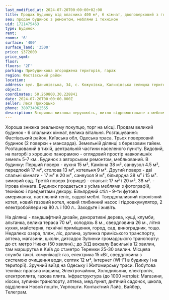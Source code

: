 ```yaml
---
last_modified_at: 2024-07-20T00:00:00+02:00
title: Продаж будинку від власника 400 м², 6 кімнат, двоповерховий з горищем на Данилiвській в с. Кожухівка
seo: продам будинок з ремонтом, меблями і технікою
uid: 1721475463
type: Будинок
rent:
rooms: '6'
surface: '400'
surface_land: '3500'
price: $372000
price_sqmt:
floor:
floors: '2Г'
parking: Прибудинкова огороджена територія, гараж
region: Фастівський район
location:
address: вул. Данилiвська, 34, с. Кожухівка, Калинівська селищна територіальна громада
object:
coordinates: 50.260800,30.228841
date: 2024-07-20T00:00:00.000Z
seller: Леся Приходько
phone: 380734062565
description: Вторинна житлова нерухоміть, житло відремонтоване з меблями і технікою, придатне і готове для проживання
---
```


Хороша знижка реальному покупцю, торг на місці. Продам великий будинок - 6 спальних кімнат, велика вітальня. Розташування: Фастівський район, Київська обл, Одеська траса. Трьох поверховий будинок (2 поверхи + мансарда). Земельній ділянці з березовим гайем. Розташований в тихій, центральній частини населеного пункту. Видовий, на пагорбі з хорошою панорамою - оглядовий простір навколишніх земель 5-7 км.. Будинок з авторським ремонтом, мебльований. В будинку: Перший поверх - кухня 15 м², Камінна 38 м², санвузол 4.5 м², передпокій 17 м², столова 13 м², котельня 9 м². Другий поверх - дві спальні кімнати - 17 м² в 20 м², санвузол 9 м², більярдна 38 м² і 15 м². зимовий сад. Третій поверх (горище) - спальні: 17 м² і 20 м², 38 м². - ігрова кімната. Будинок продається з усіма меблями з фотографій, технікою і предметами декору. Більярдний стіл - 9-ти футова американка, настільний теніс, садові меблі. Твердопаливний піролізний котел, новий газовий котел, новий глибинний насос і гідроакумулятор, 2 електробойлери на 80 л. і 100 л.. Заходьте і живіть.

На ділянці - ландшафтний дизайн, декоративні дерева, кущі, клумби, альтанка, велика тераса 70 м², колодязь 8 м., свердловина 26 м., літня кухня, майстерня, технічні приміщення, город, сад, виноградник, тощо. Недалеко озера, пляж, ліс, долина, зупинка приміського транспорту, аптека, магазини, школи, дитсадок Зупинки громадського транспорту: до ст. метро Нивки (50 хвилин).; до З/Д вокзалу Васильків 12 хвилин, там маршрутка в Київ до ст.метро Теремки 25-30 хвилин. Місцева служба таксі. комунікації: газ, електрика 15 кВт, свердловина з системою очищення води, септик 12 м³, інтернет (WI-FI в будинку і на території). Зручний виїзд на Одеську і Житомирську траси. Побутова техніка: пральна машина, Электрочайник, Холодильник, електропіч, електроплита, газова плита. Інфраструктура (до 1000 метрів): Магазини, кіоски, зупинки транспорту, аптека, мед.пункт, дитячий садочок, школа, відділення Новой пошти, Укрпошти. Контактний Лайф, Вайбер, Телеграм.
